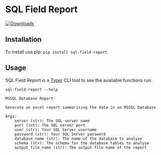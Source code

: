 # SQL Field Report

[![Downloads](https://static.pepy.tech/badge/sql-field-report)](https://pepy.tech/project/sql-field-report)
## Installation
To install use pip:
`pip install sql-field-report`

## Usage

SQL Field Report is a [Typer](https://github.com/tiangolo/typer) CLI tool to see the available functions run:

`sql-field-report --help`

```
MSSQL Database Report

Generate an excel report summarising the data in an MSSQL Database

Args:
    server (str): The SQL server name
    port (int): The SQL server port
    user (str): Your SQL Server username
    password (str): Your SQL Server password
    database_name (str): The name of the database to analyse
    schema (str): The schema for the database tables to analyse
    output_file_name (str): The output file name of the report
```